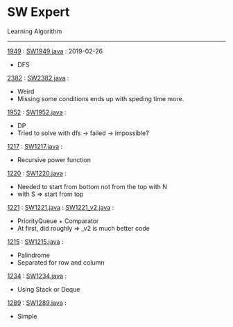 # SW Expert

Learning Algorithm

-----

[1949](https://www.swexpertacademy.com/main/code/problem/problemDetail.do?contestProbId=AV597vbqAH0DFAVl) :
[SW1949.java](src/Basic/SW1949.java) :
2019-02-26

- DFS

[2382](https://www.swexpertacademy.com/main/code/problem/problemDetail.do?contestProbId=AV597vbqAH0DFAVl) :
[SW2382.java](src/Basic/SW2382.java) :

- Weird
- Missing some conditions ends up with speding time more.

[1952](https://www.swexpertacademy.com/main/code/problem/problemDetail.do?contestProbId=AV5PpFQaAQMDFAUq#) :
[SW1952.java](src/Basic/SW1952.java) :

- DP
- Tried to solve with dfs -> failed -> impossible?

[1217](https://www.swexpertacademy.com/main/code/problem/problemDetail.do?contestProbId=AV14dUIaAAUCFAYD) :
[SW1217.java](src/Basic/SW1217.java) :

- Recursive power function

[1220](https://www.swexpertacademy.com/main/code/problem/problemDetail.do?contestProbId=AV14hwZqABsCFAYD) :
[SW1220.java](src/Basic/SW1220.java) :

- Needed to start from bottom not from the top with N
- with S => start from top

[1221](https://www.swexpertacademy.com/main/code/problem/problemDetail.do?contestProbId=AV14jJh6ACYCFAYD) :
[SW1221.java](src/Basic/SW1221.java) :
[SW1221_v2.java](src/Basic/SW1221_v2.java) :

- PriorityQueue + Comparator
- At first, did roughly => _v2 is much better code

[1215](https://www.swexpertacademy.com/main/code/problem/problemDetail.do?contestProbId=AV14QpAaAAwCFAYi) :
[SW1215.java](src/Basic/SW1215.java) :

- Palindrome
- Separated for row and column

[1234](https://www.swexpertacademy.com/main/code/problem/problemDetail.do?contestProbId=AV14_DEKAJcCFAYD) :
[SW1234.java](src/Basic/SW1234.java) :

- Using Stack or Deque

[1289](https://www.swexpertacademy.com/main/code/problem/problemDetail.do?contestProbId=AV19AcoKI9sCFAZN) :
[SW1289.java](src/Basic/SW1289.java) :

- Simple
